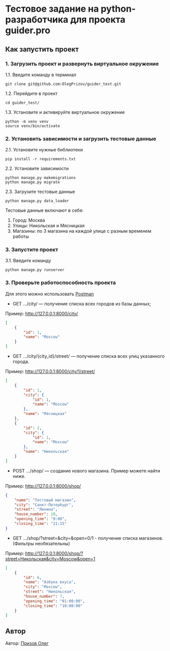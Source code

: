 # Тестовое задание на python-разработчика для проекта guider.pro

## Как запустить проект

### 1. Загрузить проект и развернуть виртуальное окружение

1.1. Введите команду в терминал

```
git clone git@github.com:OlegPrizov/guider_test.git
```

1.2. Перейдите в проект

```
cd guider_test/
```

1.3. Установите и активируйте виртуальное окружение

```
python -m venv venv
source venv/bin/activate
```

### 2. Установить зависимости и загрузить тестовые данные

2.1. Установите нужные библиотеки

```
pip install -r requirements.txt
```

2.2. Установите зависимости

```
python manage.py makemigrations
python manage.py migrate
```

2.3. Загрузите тестовые данные

```
python manage.py data_loader
```

Тестовые данные включают в себя:
1. Город: Москва
2. Улицы: Никольская и Мясницкая
3. Магазины: по 3 магазина на каждой улице с разным временем работы

### 3. Запустите проект

3.1. Введите команду

```
python manage.py runserver
```

### 3. Проверьте работоспособность проекта

Для этого можно использовать [Postman](https://www.postman.com/downloads/)

- GET .../city/ — получение списка всех городов из базы данных;

Пример: http://127.0.0.1:8000/city/

```JSON
[
    {
        "id": 1,
        "name": "Moscow"
    }
]
```

- GET .../city/{city_id}/street/ — получение списка всех улиц указанного города.

Пример: http://127.0.0.1:8000/city/1/street/

```JSON
[
    {
        "id": 1,
        "city": {
            "id": 1,
            "name": "Moscow"
        },
        "name": "Мясницкая"
    },
    {
        "id": 2,
        "city": {
            "id": 1,
            "name": "Moscow"
        },
        "name": "Никольская"
    }
]
```

- POST .../shop/ — создание нового магазина. Пример можете найти ниже.

Пример: http://127.0.0.1:8000/shop/

```JSON
{
    "name": "Тестовый магазин",
    "city": "Санкт-Петербург",
    "street": "Ленина",
    "house_number": 10,
    "opening_time": "9:00",
    "closing_time": "21:15"
}
```
- GET .../shop/?street=&city=&open=0/1 - получение списка магазинов. (Фильтры необязательны)

Пример: http://127.0.0.1:8000/shop/?street=Никольская&city=Moscow&open=1

```JSON
[
    {
        "id": 6,
        "name": "Азбука вкуса",
        "city": "Moscow",
        "street": "Никольская",
        "house_number": 7,
        "opening_time": "01:00:00",
        "closing_time": "10:00:00"
    }
]
```

## Автор

Автор: [Призов Олег](https://github.com/OlegPrizov/)